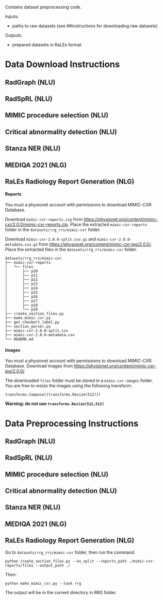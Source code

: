 Contains dataset preprocessing code.

Inputs:
- paths to raw datasets (see ##instructions for downloading raw datasets)

Outputs:
- prepared datasets in RaLEs format

# Data Download Instructions

## RadGraph (NLU)

## RadSpRL (NLU)

## MIMIC procedure selection (NLU)

## Critical abnormality detection (NLU)

## Stanza NER (NLU)

## MEDIQA 2021 (NLG)

## RaLEs Radiology Report Generation (NLG)

#### Reports
You must a physionet account with permissions to download MIMIC-CXR Database. 

Download `mimic-cxr-reports.zip` from https://physionet.org/content/mimic-cxr/2.0.0/mimic-cxr-reports.zip.
Place the extracted `mimic-cxr-reports` folder in the `datasets/rrg_rrs/mimic-cxr` folder. 

Download `mimic-cxr-2.0.0-split.csv.gz` and `mimic-cxr-2.0.0-metadata.csv.gz` from https://physionet.org/content/mimic-cxr-jpg/2.0.0/. Place the 
extracted files in the `datasets/rrg_rrs/mimic-cxr` folder.

``` 
datasets/rrg_rrs/mimic-cxr
├── mimic-cxr-reports
│   └── files
│       ├── p10
│       ├── p11
│       ├── p12
│       ├── p13
│       ├── p14
│       ├── p15
│       ├── p16
│       ├── p17
│       ├── p18
│       └── p19
├── create_section_files.py
├── make_mimic_cxr.py
├── get_chexbert_label.py
├── section_parser.py
├── mimic-cxr-2.0.0-split.csv
├── mimic-cxr-2.0.0-metadata.csv
└── README.md
```
#### Images
You must a physionet account with permissions to download MIMIC-CXR Database. 
Download images from https://physionet.org/content/mimic-cxr-jpg/2.0.0/ 

The downloaded `files` folder must be stored in a `mimic-cxr-images` folder. 
You are free to resize the images using the following transform:
``` 
transforms.Compose([transforms.Resize(512)])        
```

**Warning: do not use `transforms.Resize(512,512)`**        


# Data Preprocessing Instructions

## RadGraph (NLU)

## RadSpRL (NLU)

## MIMIC procedure selection (NLU)

## Critical abnormality detection (NLU)

## Stanza NER (NLU)

## MEDIQA 2021 (NLG)

## RaLEs Radiology Report Generation (NLG)

Go to `datasets/rrg_rrs/mimic-cxr` folder, then run the command:

```
python create_section_files.py --no_split --reports_path ./mimic-cxr-reports/files --output_path ./ 
```

Then:

```
python make_mimic_cxr.py --task rrg
```
The output will be in the current directory in RRG folder.

